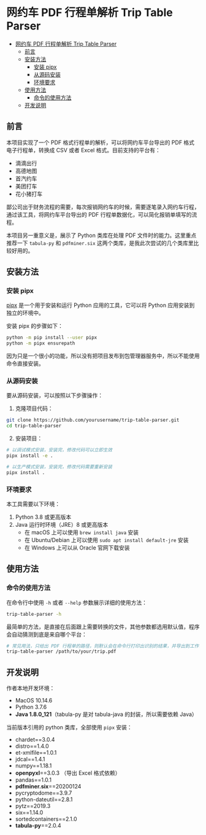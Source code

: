 # 网约车 PDF 行程单解析 Trip Table Parser

- [网约车 PDF 行程单解析 Trip Table Parser](#网约车-pdf-行程单解析-trip-table-parser)
  - [前言](#前言)
  - [安装方法](#安装方法)
    - [安装 pipx](#安装-pipx)
    - [从源码安装](#从源码安装)
    - [环境要求](#环境要求)
  - [使用方法](#使用方法)
    - [命令的使用方法](#命令的使用方法)
  - [开发说明](#开发说明)

## 前言

本项目实现了一个 PDF 格式行程单的解析，可以将网约车平台导出的 PDF 格式电子行程单，转换成 CSV 或者 Excel 格式。目前支持的平台有：

 * 滴滴出行
 * 高德地图
 * 首汽约车
 * 美团打车
 * 花小猪打车

鄙公司出于财务流程的需要，每次报销网约车的时候，需要逐笔录入网约车行程，通过该工具，将网约车平台导出的 PDF 行程单数据化，可以简化报销单填写的流程。

本项目另一重意义是，展示了 Python 类库在处理 PDF 文件时的能力。这里重点推荐一下 `tabula-py` 和 `pdfminer.six` 这两个类库，是我此次尝试的几个类库里比较好用的。

## 安装方法

### 安装 pipx

[pipx](https://pypa.github.io/pipx/) 是一个用于安装和运行 Python 应用的工具，它可以将 Python 应用安装到独立的环境中。

安装 pipx 的步骤如下：

```bash
python -m pip install --user pipx
python -m pipx ensurepath
```

因为只是一个很小的功能，所以没有把项目发布到包管理器服务中，所以不能使用命令直接安装。

### 从源码安装

要从源码安装，可以按照以下步骤操作：

1. 克隆项目代码：
```bash
git clone https://github.com/yourusername/trip-table-parser.git
cd trip-table-parser
```

2. 安装项目：
```bash
# 以调试模式安装，安装完，修改代码可以立即生效
pipx install -e .

# 以生产模式安装，安装完，修改代码需要重新安装
pipx install .
```

### 环境要求

本工具需要以下环境：

1. Python 3.8 或更高版本
2. Java 运行时环境（JRE）8 或更高版本
   - 在 macOS 上可以使用 `brew install java` 安装
   - 在 Ubuntu/Debian 上可以使用 `sudo apt install default-jre` 安装
   - 在 Windows 上可以从 Oracle 官网下载安装

## 使用方法

### 命令的使用方法

在命令行中使用 `-h` 或者 `--help` 参数展示详细的使用方法：

```bash
trip-table-parser -h
```

最简单的方法，是直接在后面跟上需要转换的文件，其他参数都选用默认值，程序会自动猜测到底是来自哪个平台：

```bash
# 常见用法，只给出 PDF 行程单的路径，则默认会在命令行打印出识别的结果，并导出到工作目录，导出格式默认是 CSV 格式
trip-table-parser /path/to/your/trip.pdf
```

## 开发说明

作者本地开发环境：

 * MacOS 10.14.6
 * Python 3.7.6
 * **Java 1.8.0_121**（tabula-py 是对 tabula-java 的封装，所以需要依赖 Java）

当前版本引用的 python 类库，全部使用 `pipx` 安装：

 * chardet==3.0.4
 * distro==1.4.0
 * et-xmlfile==1.0.1
 * jdcal==1.4.1
 * numpy==1.18.1
 * **openpyxl**==3.0.3 （导出 Excel 格式依赖）
 * pandas==1.0.1
 * **pdfminer.six**==20200124
 * pycryptodome==3.9.7
 * python-dateutil==2.8.1
 * pytz==2019.3
 * six==1.14.0
 * sortedcontainers==2.1.0
 * **tabula-py**==2.0.4
